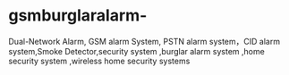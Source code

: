 gsmburglaralarm-
================

Dual-Network Alarm, GSM alarm System, PSTN alarm system，CID alarm system,Smoke Detector,security system ,burglar alarm system ,home security system ,wireless home security systems
